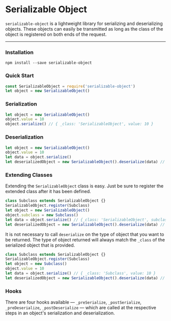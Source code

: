 # Serializable Object
`serializable-object` is a lightweight library for serializing and deserializing objects. These objects can easily be transmitted as long as the class of the object is registered on both ends of the request.

---

### Installation
`npm install --save serializable-object`

### Quick Start
```javascript
const SerializableObject = require('serializable-object')
let object = new SerializableObject()
```

### Serialization
```javascript
let object = new SerializableObject()
object.value = 10
object.serialize() // { _class: 'SerializableObject', value: 10 }
```

### Deserialization
```javascript
let object = new SerializableObject()
object.value = 10
let data = object.serialize()
let deserializedObject = new SerializableObject().deserialize(data) // SerializableObject { value: 10 }
```

### Extending Classes
Extending the `SerializableObject` class is easy. Just be sure to register the extended class after it has been defined.
```javascript
class Subclass extends SerializableObject {}
SerializableObject.register(Subclass)
let object = new SerializableObject()
object.subclass = new Subclass()
let data = object.serialize() // {_class: 'SerializableObject', subclass: { _class: 'Subclass' } }
let deserializedObject = new SerializableObject().deserialize(data) // SerializableObject { subclass: Subclass {} }
```
It is not necessary to call `deserialize` on the type of object that you want to be returned. The type of object returned will always match the `_class` of the serialized object that is provided.
```javascript
class Subclass extends SerializableObject {}
SerializableObject.register(Subclass)
let object = new Subclass()
object.value = 10
let data = object.serialize() // { _class: 'Subclass', value: 10 }
let deserializedObject = new SerializableObject().deserialize(data) // Subclass { value: 10}
```

### Hooks
There are four hooks available — `_preSerialize`, `_postSerialize`, `_preDeserialize`, `_postDeserialize` — which are called at the respective steps in an object's serialization and deserialization.
